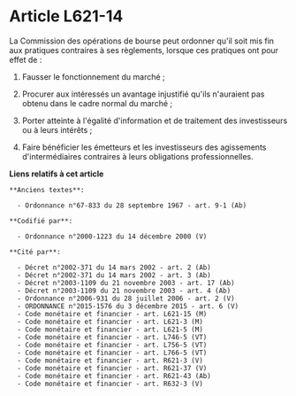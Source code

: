 # Article L621-14

La Commission des opérations de bourse peut ordonner qu'il soit mis fin aux pratiques contraires à ses règlements, lorsque
ces pratiques ont pour effet de :

1. Fausser le fonctionnement du marché ;

2. Procurer aux intéressés un avantage injustifié qu'ils n'auraient pas obtenu dans le cadre normal du marché ;

3. Porter atteinte à l'égalité d'information et de traitement des investisseurs ou à leurs intérêts ;

4. Faire bénéficier les émetteurs et les investisseurs des agissements d'intermédiaires contraires à leurs obligations
professionnelles.

**Liens relatifs à cet article**

	**Anciens textes**:

	  - Ordonnance n°67-833 du 28 septembre 1967 - art. 9-1 (Ab)

	**Codifié par**:

	  - Ordonnance n°2000-1223 du 14 décembre 2000 (V)

	**Cité par**:

	  - Décret n°2002-371 du 14 mars 2002 - art. 2 (Ab)
	  - Décret n°2002-371 du 14 mars 2002 - art. 3 (Ab)
	  - Décret n°2003-1109 du 21 novembre 2003 - art. 17 (Ab)
	  - Décret n°2003-1109 du 21 novembre 2003 - art. 4 (Ab)
	  - Ordonnance n°2006-931 du 28 juillet 2006 - art. 2 (V)
	  - ORDONNANCE n°2015-1576 du 3 décembre 2015 - art. 6 (V)
	  - Code monétaire et financier - art. L621-15 (M)
	  - Code monétaire et financier - art. L621-3 (M)
	  - Code monétaire et financier - art. L621-5 (M)
	  - Code monétaire et financier - art. L746-5 (VT)
	  - Code monétaire et financier - art. L756-5 (VT)
	  - Code monétaire et financier - art. L766-5 (VT)
	  - Code monétaire et financier - art. R621-3 (V)
	  - Code monétaire et financier - art. R621-37 (V)
	  - Code monétaire et financier - art. R621-43 (Ab)
	  - Code monétaire et financier - art. R632-3 (V)
